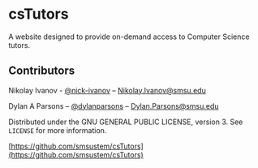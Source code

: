 # csTutors

A website designed to provide on-demand access to Computer Science tutors.


## Contributors

Nikolay Ivanov  - [@nick-ivanov](https://github.com/nick-ivanov) – Nikolay.Ivanov@smsu.edu

Dylan A Parsons – [@dylanparsons](https://github.com/dylanparsons) – Dylan.Parsons@smsu.edu

Distributed under the  GNU GENERAL PUBLIC LICENSE, version 3. See ``LICENSE`` for more information.

[https://github.com/smsustem/csTutors](https://github.com/smsustem/csTutors)
